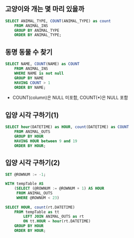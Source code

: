 ## 고양이와 개는 몇 마리 있을까
```sql
SELECT ANIMAL_TYPE, COUNT(ANIMAL_TYPE) as count 
    FROM ANIMAL_INS 
    GROUP BY ANIMAL_TYPE 
    ORDER BY ANIMAL_TYPE;
```

## 동명 동물 수 찾기
```sql
SELECT NAME, COUNT(NAME) as COUNT 
    FROM ANIMAL_INS 
    WHERE NAME is not null 
    GROUP BY NAME 
    HAVING COUNT > 1 
    ORDER BY NAME;
```
* COUNT(column)은 NULL 미포함, COUNT(*)은 NULL 포함

## 입양 시각 구하기(1)
```sql
SELECT hour(DATETIME) as HOUR, count(DATETIME) as COUNT 
    FROM ANIMAL_OUTS 
    GROUP BY HOUR 
    HAVING HOUR between 9 and 19 
    ORDER BY HOUR;
```

## 입양 시각 구하기(2)
```sql
SET @ROWNUM := -1; 

WITH tempTable AS 
    (SELECT (@ROWNUM := @ROWNUM + 1) AS HOUR
     FROM ANIMAL_OUTS 
     WHERE @ROWNUM < 23)
     
SELECT HOUR, count(rt.DATETIME)
    FROM tempTable as tt
        LEFT JOIN ANIMAL_OUTS as rt
        ON tt.HOUR = hour(rt.DATETIME)
    GROUP BY HOUR
    ORDER BY HOUR;
```
